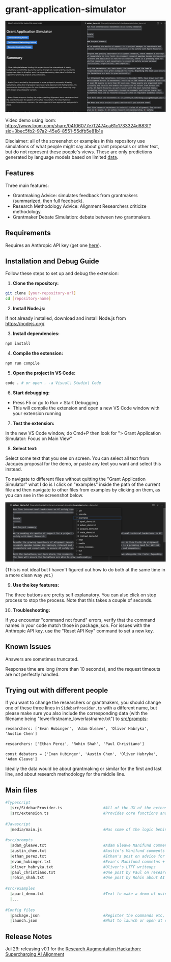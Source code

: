 # grant-application-simulator

![Interface](media/demo.png)

Video demo using loom: https://www.loom.com/share/04f06077e7f2474ca61c1733324d883f?sid=3bec5fb2-97a2-45e6-8551-55dfb5e81b1e

Disclaimer: all of the screenshot or examples in this repository use simulations of what people might say about grant proposals or other text, but do not represent these poeple's views. These are only predictions generated by language models based on limited [data](src/prompts).

## Features

Three main features:
- Grantmaking Advice: simulates feedback from grantmakers (summarized, then full feedback).
- Research Methodology Advice: Alignment Researchers criticize methodology.
- Grantmaker Debate Simulation: debate between two grantmakers.

## Requirements

Requires an Anthropic API key (get one [here]([url](https://docs.anthropic.com/en/api/getting-started))).

## Installation and Debug Guide

Follow these steps to set up and debug the extension:

1. **Clone the repository:**

```bash
git clone [your-repository-url]
cd [repository-name]
```

2. **Install Node.js:**

If not already installed, download and install Node.js from https://nodejs.org/

3. **Install dependencies:**

```bash
npm install
```

4. **Compile the extension:**
```bash
npm run compile
```

5. **Open the project in VS Code:**
```bash
code . # or open . -a Visual\ Studio\ Code
```

6. **Start debugging:**

- Press F5 or go to Run > Start Debugging
- This will compile the extension and open a new VS Code window with your extension running

7. **Test the extension:**

In the new VS Code window, do Cmd+P then look for "> Grant Application Simulator: Focus on Main View"

8. **Select text:**

Select some text that you see on screen. You can select all text from Jacques proposal for the demo, or paste any text you want and select this instead.

To navigate to different files without quitting the "Grant Application Simulator" what I do is I click on "examples" inside the path of the current file and then navigate to other files from examples by clicking on them, as you can see in the screenshot below.

![screenshot](media/navigate.png)

(This is not ideal but I haven't figured out how to do both at the same time in a more clean way yet.)

9. **Use the key features:**

The three buttons are pretty self explanatory. You can also click on stop process to stop the process. Note that this takes a couple of seconds.

10. **Troubleshooting:**

If you encounter "command not found" errors, verify that the command names in your code match those in package.json.
For issues with the Anthropic API key, use the "Reset API Key" command to set a new key.

## Known Issues

Answers are sometimes truncated.

Response time are long (more than 10 seconds), and the request timeouts are not perfectly handled.

## Trying out with different people

If you want to change the researchers or grantmakers, you should change one of these three lines in `SidebarProvider.ts` with a different name, but please make sure you also include the corresponding data (with the filename being "lowerfirstname_lowerlastname.txt") to [src/prompts](src/prompts):

```
researchers: ['Evan Hubinger', 'Adam Gleave', 'Oliver Habryka', 'Austin Chen']

researchers: ['Ethan Perez', 'Rohin Shah', 'Paul Christiano']

const debaters = ['Evan Hubinger', 'Austin Chen', 'Oliver Habryka', 'Adam Gleave']
```

Ideally the data would be about grantmaking or similar for the first and last line, and about research methodology for the middle line.

## Main files

``` bash
#Typescript
  |src/SidebarProvider.ts                  #All of the UX of the extension and features are here. Calls extension.ts
  |src/extension.ts                        #Provides core functions and the package's commands

#Javascript
  |media/main.js                           #Has some of the logic behind the buttons

#src/prompts
  |adam_gleave.txt                         #Adam Gleave Manifund comments + LTFF writeups
  |austin_chen.txt                         #Austin's Manifund comments (formatted)
  |ethan_perez.txt                         #Ethan's post on advice for alignment research + a claude summary of another post
  |evan_hubinger.txt                       #Evan's Manifund commetns + LTFF writeups
  |oliver_habryka.txt                      #Oliver's LTFF writeups
  |paul_christiano.txt                     #One post by Paul on research methodology
  |rohin_shah.txt                          #One post by Rohin about AI Alignment Research advice

#src/examples
  |apart_demo.txt                          #Text to make a demo of using the extension on Apart's Manifund proposal.
  |...

#Config files
  |package.json                            #Register the commands etc, dependencies etc.
  |launch.json                             #What to launch or open at startup (feel free to customize)
```

## Release Notes

Jul 29: releasing v0.1 for the [Research Augmentation Hackathon: Supercharging AI Alignment](https://www.apartresearch.com/event/research-augmentation-hackathon-supercharging-ai-alignment)
